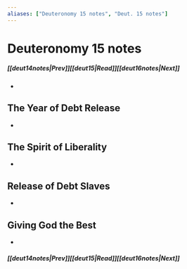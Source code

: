 ```yaml
---
aliases: ["Deuteronomy 15 notes", "Deut. 15 notes"]
---
```

# Deuteronomy 15 notes
##### <span class=arrow-left></span>[[deut14notes|Prev]]<span class=navigation-separator></span>[[deut15|Read]]<span class=navigation-separator></span>[[deut16notes|Next]]<span class=arrow-right></span>
- 
## The Year of Debt Release
- 
## The Spirit of Liberality
- 
## Release of Debt Slaves
- 
## Giving God the Best
- 
##### <span class=arrow-left></span>[[deut14notes|Prev]]<span class=navigation-separator></span>[[deut15|Read]]<span class=navigation-separator></span>[[deut16notes|Next]]<span class=arrow-right></span>